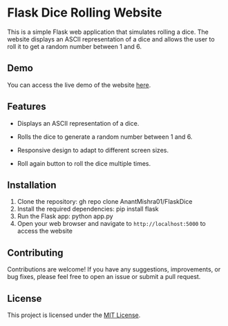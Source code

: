 # Flask Dice Rolling Website

This is a simple Flask web application that simulates rolling a dice. The website displays an ASCII representation of a dice and allows the user to roll it to get a random number between 1 and 6.

## Demo

You can access the live demo of the website [here](https://anantmishra01.pythonanywhere.com).

## Features

- Displays an ASCII representation of a dice.

- Rolls the dice to generate a random number between 1 and 6.

- Responsive design to adapt to different screen sizes.

- Roll again button to roll the dice multiple times.

## Installation

1. Clone the repository:
gh repo clone AnantMishra01/FlaskDice
2. Install the required dependencies:
pip install flask
3. Run the Flask app:
python app.py
4. Open your web browser and navigate to `http://localhost:5000` to access the website

## Contributing

Contributions are welcome! If you have any suggestions, improvements, or bug fixes, please feel free to open an issue or submit a pull request.

## License
This project is licensed under the [MIT License](LICENSE).
